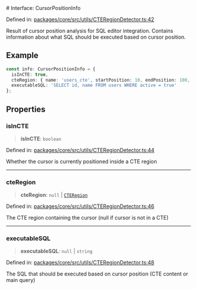 <div v-pre>
# Interface: CursorPositionInfo

Defined in: [packages/core/src/utils/CTERegionDetector.ts:42](https://github.com/mk3008/rawsql-ts/blob/3b53f17d700cf976ce5c49b674a04b41eeb14c40/packages/core/src/utils/CTERegionDetector.ts#L42)

Result of cursor position analysis for SQL editor integration.
Contains information about what SQL should be executed based on cursor position.

## Example

```typescript
const info: CursorPositionInfo = {
  isInCTE: true,
  cteRegion: { name: 'users_cte', startPosition: 10, endPosition: 100, sqlContent: '...' },
  executableSQL: 'SELECT id, name FROM users WHERE active = true'
};
```

## Properties

### isInCTE

> **isInCTE**: `boolean`

Defined in: [packages/core/src/utils/CTERegionDetector.ts:44](https://github.com/mk3008/rawsql-ts/blob/3b53f17d700cf976ce5c49b674a04b41eeb14c40/packages/core/src/utils/CTERegionDetector.ts#L44)

Whether the cursor is currently positioned inside a CTE region

***

### cteRegion

> **cteRegion**: `null` \| [`CTERegion`](CTERegion.md)

Defined in: [packages/core/src/utils/CTERegionDetector.ts:46](https://github.com/mk3008/rawsql-ts/blob/3b53f17d700cf976ce5c49b674a04b41eeb14c40/packages/core/src/utils/CTERegionDetector.ts#L46)

The CTE region containing the cursor (null if cursor is not in a CTE)

***

### executableSQL

> **executableSQL**: `null` \| `string`

Defined in: [packages/core/src/utils/CTERegionDetector.ts:48](https://github.com/mk3008/rawsql-ts/blob/3b53f17d700cf976ce5c49b674a04b41eeb14c40/packages/core/src/utils/CTERegionDetector.ts#L48)

The SQL that should be executed based on cursor position (CTE content or main query)
</div>

